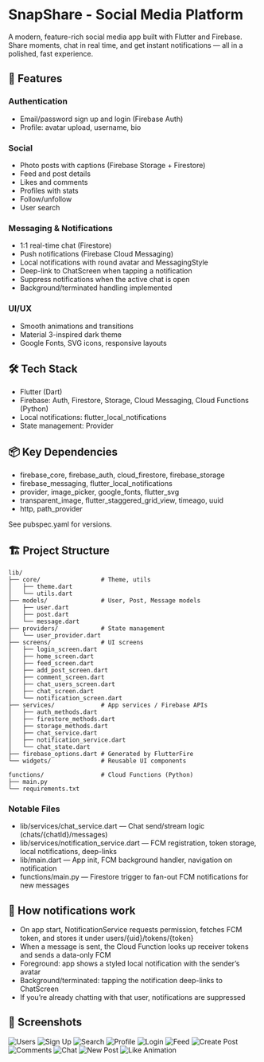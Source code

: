 # SnapShare - Social Media Platform

A modern, feature-rich social media app built with Flutter and Firebase. Share moments, chat in real time, and get instant notifications — all in a polished, fast experience.

## 🚀 Features

### Authentication
- Email/password sign up and login (Firebase Auth)
- Profile: avatar upload, username, bio

### Social
- Photo posts with captions (Firebase Storage + Firestore)
- Feed and post details
- Likes and comments
- Profiles with stats
- Follow/unfollow
- User search

### Messaging & Notifications
- 1:1 real-time chat (Firestore)
- Push notifications (Firebase Cloud Messaging)
- Local notifications with round avatar and MessagingStyle
- Deep-link to ChatScreen when tapping a notification
- Suppress notifications when the active chat is open
- Background/terminated handling implemented

### UI/UX
- Smooth animations and transitions
- Material 3-inspired dark theme
- Google Fonts, SVG icons, responsive layouts

## 🛠 Tech Stack
- Flutter (Dart)
- Firebase: Auth, Firestore, Storage, Cloud Messaging, Cloud Functions (Python)
- Local notifications: flutter_local_notifications
- State management: Provider

## 📦 Key Dependencies
- firebase_core, firebase_auth, cloud_firestore, firebase_storage
- firebase_messaging, flutter_local_notifications
- provider, image_picker, google_fonts, flutter_svg
- transparent_image, flutter_staggered_grid_view, timeago, uuid
- http, path_provider

See pubspec.yaml for versions.

## 🏗 Project Structure

```
lib/
├── core/                 # Theme, utils
│   ├── theme.dart
│   └── utils.dart
├── models/               # User, Post, Message models
│   ├── user.dart
│   ├── post.dart
│   └── message.dart
├── providers/            # State management
│   └── user_provider.dart
├── screens/              # UI screens
│   ├── login_screen.dart
│   ├── home_screen.dart
│   ├── feed_screen.dart
│   ├── add_post_screen.dart
│   ├── comment_screen.dart
│   ├── chat_users_screen.dart
│   ├── chat_screen.dart
│   └── notification_screen.dart
├── services/             # App services / Firebase APIs
│   ├── auth_methods.dart
│   ├── firestore_methods.dart
│   ├── storage_methods.dart
│   ├── chat_service.dart
│   ├── notification_service.dart
│   └── chat_state.dart
├── firebase_options.dart # Generated by FlutterFire
└── widgets/              # Reusable UI components

functions/                # Cloud Functions (Python)
├── main.py
└── requirements.txt
```

### Notable Files
- lib/services/chat_service.dart — Chat send/stream logic (chats/{chatId}/messages)
- lib/services/notification_service.dart — FCM registration, token storage, local notifications, deep-links
- lib/main.dart — App init, FCM background handler, navigation on notification
- functions/main.py — Firestore trigger to fan-out FCM notifications for new messages

## 🔔 How notifications work
- On app start, NotificationService requests permission, fetches FCM token, and stores it under users/{uid}/tokens/{token}
- When a message is sent, the Cloud Function looks up receiver tokens and sends a data-only FCM
- Foreground: app shows a styled local notification with the sender’s avatar
- Background/terminated: tapping the notification deep-links to ChatScreen
- If you’re already chatting with that user, notifications are suppressed

## 📱 Screenshots

![Users](https://github.com/user-attachments/assets/ca2b0a2f-8ec8-402e-ac55-3e155b09d3b8)
![Sign Up](https://github.com/user-attachments/assets/9598786e-9cc6-46c1-9034-0532ffb79ec6)
![Search](https://github.com/user-attachments/assets/f1b2497a-21de-4007-ab4b-54c729fb23b9)
![Profile](https://github.com/user-attachments/assets/d502dd41-230e-460d-b560-6deeeaf25d7a)
![Login](https://github.com/user-attachments/assets/709789ca-0434-496e-abcc-51e52db02724)
![Feed](https://github.com/user-attachments/assets/33bff8ac-c6ab-46d4-adcf-0a8b01bde3be)
![Create Post](https://github.com/user-attachments/assets/56fe79c4-9cd8-49b7-8c7f-2fd8fc19cf1b)
![Comments](https://github.com/user-attachments/assets/42e11748-888c-4184-a309-e99f6a0ba71b)
![Chat](https://github.com/user-attachments/assets/c8325667-097c-42cc-aec8-652257cfd5e9)
![New Post](https://github.com/user-attachments/assets/6729ef6b-a89c-4ec6-b0c7-185dd030d04f)
![Like Animation](https://github.com/user-attachments/assets/ec8921f7-42df-406d-be0d-9a923a60755a)
